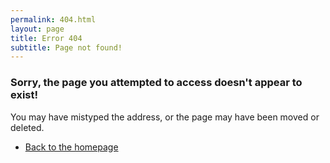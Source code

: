 ```yaml
---
permalink: 404.html
layout: page
title: Error 404
subtitle: Page not found!
---
```


### Sorry, the page you attempted to access doesn't appear to exist! ###
You may have mistyped the address, or the page may have been moved or deleted.

- [Back to the homepage](/ "Back to our homepage.")